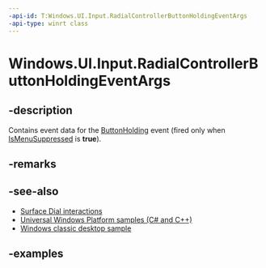 ```yaml
---
-api-id: T:Windows.UI.Input.RadialControllerButtonHoldingEventArgs
-api-type: winrt class
---
```


<!-- Class syntax.
public class RadialControllerButtonHoldingEventArgs 
-->

# Windows.UI.Input.RadialControllerButtonHoldingEventArgs

## -description
Contains event data for the [ButtonHolding](radialcontroller_buttonholding.md) event (fired only when [IsMenuSuppressed](radialcontrollerconfiguration_ismenusuppressed.md) is **true**).

## -remarks

## -see-also
- [Surface Dial interactions](https://msdn.microsoft.com/windows/uwp/input-and-devices/windows-wheel-interactions)
- [Universal Windows Platform samples (C# and C++)](https://go.microsoft.com/fwlink/?linkid=832713)
- [Windows classic desktop sample](https://aka.ms/radialcontrollerclassicsample)

## -examples


